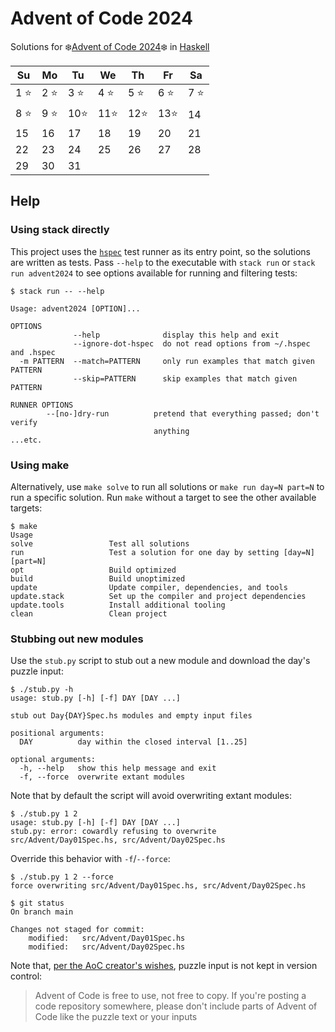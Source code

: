 # Advent of Code 2024

Solutions for ❄️[Advent of Code 2024]❄️ in [Haskell]

| Su   | Mo   | Tu   | We   | Th   | Fr   | Sa   |
| ---- | ---- | ---- | ---- | ---- | ---- | ---- |
| 1 ⭐ | 2 ⭐ | 3 ⭐ | 4 ⭐ | 5 ⭐ | 6 ⭐ | 7 ⭐ |
| 8 ⭐ | 9 ⭐ | 10⭐ | 11⭐ | 12⭐ | 13⭐ | 14   |
| 15   | 16   | 17   | 18   | 19   | 20   | 21   |
| 22   | 23   | 24   | 25   | 26   | 27   | 28   |
| 29   | 30   | 31   |      |      |      |      |

## Help

### Using stack directly

This project uses the [`hspec`][hspec] test runner as its entry point,
so the solutions are written as tests. Pass `--help` to the executable
with `stack run` or `stack run advent2024` to see options available for
running and filtering tests:

```console
$ stack run -- --help

Usage: advent2024 [OPTION]...

OPTIONS
              --help              display this help and exit
              --ignore-dot-hspec  do not read options from ~/.hspec and .hspec
  -m PATTERN  --match=PATTERN     only run examples that match given PATTERN
              --skip=PATTERN      skip examples that match given PATTERN

RUNNER OPTIONS
        --[no-]dry-run          pretend that everything passed; don't verify
                                anything
...etc.
```

### Using make

Alternatively, use `make solve` to run all solutions or
`make run day=N part=N` to run a specific solution. Run `make` without
a target to see the other available targets:

```console
$ make
Usage
solve                 Test all solutions
run                   Test a solution for one day by setting [day=N] [part=N]
opt                   Build optimized
build                 Build unoptimized
update                Update compiler, dependencies, and tools
update.stack          Set up the compiler and project dependencies
update.tools          Install additional tooling
clean                 Clean project
```

### Stubbing out new modules

Use the `stub.py` script to stub out a new module and download the
day's puzzle input:

```console
$ ./stub.py -h
usage: stub.py [-h] [-f] DAY [DAY ...]

stub out Day{DAY}Spec.hs modules and empty input files

positional arguments:
  DAY          day within the closed interval [1..25]

optional arguments:
  -h, --help   show this help message and exit
  -f, --force  overwrite extant modules
```

Note that by default the script will avoid overwriting extant modules:

```console
$ ./stub.py 1 2
usage: stub.py [-h] [-f] DAY [DAY ...]
stub.py: error: cowardly refusing to overwrite src/Advent/Day01Spec.hs, src/Advent/Day02Spec.hs
```

Override this behavior with `-f`/`--force`:

```console
$ ./stub.py 1 2 --force
force overwriting src/Advent/Day01Spec.hs, src/Advent/Day02Spec.hs

$ git status
On branch main

Changes not staged for commit:
    modified:   src/Advent/Day01Spec.hs
    modified:   src/Advent/Day02Spec.hs
```

Note that, [per the AoC creator's wishes][Copying], puzzle input is not
kept in version control:

> Advent of Code is free to use, not free to copy. If you're posting a
> code repository somewhere, please don't include parts of Advent of
> Code like the puzzle text or your inputs

[Advent of Code 2024]: https://adventofcode.com/2024
[Haskell]: https://www.haskell.org
[hspec]: https://hspec.github.io
[Copying]: https://adventofcode.com/about#faq_copying
